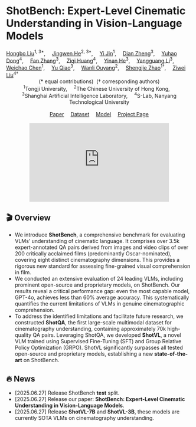 # ShotBench: Expert-Level Cinematic Understanding in Vision-Language Models

<div>
    <a href='https://github.com/Alexios-hub' target='_blank'>Hongbo Liu</a><sup>1, 3*</sup>,&emsp;
    <a href='https://github.com/hejingwenhejingwen' target='_blank'>Jingwen He</a><sup>2, 3*</sup>,&emsp;
    <a href='https://github.com/MQN-80' target='_blank'>Yi Jin</a><sup>1</sup>,&emsp;
    <a href='https://zhengdian1.github.io/' target='_blank'>Dian Zheng</a><sup>3</sup>,&emsp;
    <a href='https://scholar.google.com/citations?hl=zh-CN&user=kMui170AAAAJ' target='_blank'>Yuhao Dong</a><sup>4</sup>,&emsp;
    <a href='https://github.com/zhangfan-p' target='_blank'>Fan Zhang</a><sup>3</sup>,&emsp;
    <a href='https://ziqihuangg.github.io/' target='_blank'>Ziqi Huang</a><sup>4</sup>,&emsp;
    <a href='https://scholar.google.com/citations?user=EgfF_CEAAAAJ&hl=en' target='_blank'>Yinan He</a><sup>3</sup>,&emsp;
    <a href='https://yg256li.github.io/' target='_blank'>Yangguang Li</a><sup>3</sup>,&emsp;
    <a href='https://dblp.org/pid/98/120-1.html' target='_blank'>Weichao Chen</a><sup>1</sup>,&emsp;
    <a href='https://mmlab.siat.ac.cn/yuqiao' target='_blank'>Yu Qiao</a><sup>3</sup>,&emsp;
    <a href='https://wlouyang.github.io/' target='_blank'>Wanli Ouyang</a><sup>2</sup>,&emsp;
    <a href='https://orcid.org/0000-0002-4301-394X' target='_blank'>Shengjie Zhao</a><sup>1&dagger;</sup>,&emsp;
    <a href='https://liuziwei7.github.io/' target='_blank'>Ziwei Liu</a><sup>4&dagger;</sup>&emsp;
</div>

<div style="text-align:center;">
  <span>(* equal contributions)&nbsp;&nbsp;(† corresponding authors)</span>
</div>

<div style="text-align:center;">
  <sup>1</sup>Tongji University,&emsp;
  <sup>2</sup>The Chinese University of Hong Kong,&emsp;<br>
  <sup>3</sup>Shanghai Artificial Intelligence Laboratory,&emsp;
  <sup>4</sup>S-Lab, Nanyang Technological University
</div>
<div style="text-align:center; margin:1rem 0;">
  <a href="https://arxiv.org/abs/2506.21356"
     target="_blank">Paper</a>&emsp;
  <a href="https://huggingface.co/datasets/Vchitect/ShotBench"
     target="_blank">Dataset</a>&emsp;
  <a href="https://huggingface.co/collections/Vchitect/shot-vl-685e541cdc5583148b36c12f"
     target="_blank">Model</a>&emsp;
  <a href="https://vchitect.github.io/ShotBench-project/"
     target="_blank">Project&nbsp;Page</a>
</div>

<div align="center">
  <iframe
    src="https://www.youtube.com/embed/MJBJlJEsPFM?rel=0&modestbranding=1&playsinline=1"
    allow="accelerometer; autoplay; clipboard-write; encrypted-media; gyroscope; picture-in-picture; web-share"
    allowfullscreen
    title="YouTube video player"
    style="width:75%;max-width:960px;aspect-ratio:16/9;border:0;">
  </iframe>
</div>

## 🎬 Overview

- We introduce **ShotBench**, a comprehensive benchmark for evaluating VLMs’ understanding of cinematic language. It comprises over 3.5k expert-annotated QA pairs derived from images and video clips of over 200 critically acclaimed films (predominantly Oscar-nominated), covering eight distinct cinematography dimensions. This provides a rigorous new standard for assessing fine-grained visual comprehension in film.
- We conducted an extensive evaluation of 24 leading VLMs, including prominent open-source and proprietary models, on ShotBench. Our results reveal a critical performance gap: even the most capable model, GPT-4o, achieves less than 60% average accuracy. This systematically quantifies the current limitations of VLMs in genuine cinematographic comprehension.
- To address the identified limitations and facilitate future research, we constructed **ShotQA**, the first large-scale multimodal dataset for cinematography understanding, containing approximately 70k high-quality QA pairs. Leveraging ShotQA, we developed **ShotVL**, a novel VLM trained using Supervised Fine-Tuning (SFT) and Group Relative Policy Optimization (GRPO). ShotVL significantly surpasses all tested open-source and proprietary models, establishing a new **state-of-the-art** on ShotBench.

## 🔥 News

- [2025.06.27] Release ShotBench **test** split.
- [2025.06.27] Release our paper: **ShotBench: Expert-Level Cinematic Understanding in Vision-Language Models**.
- [2025.06.27] Release **ShotVL-7B** and **ShotVL-3B**, these models are currently SOTA VLMs on cinematography understanding.

